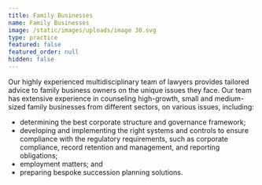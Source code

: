 ```yaml
---
title: Family Businesses
name: Family Businesses
image: /static/images/uploads/image 30.svg
type: practice
featured: false
featured_order: null
hidden: false
---
```

Our highly experienced multidisciplinary team of lawyers provides tailored advice to family business owners on the unique issues they face. Our team has extensive experience in counseling high-growth, small and medium-sized family businesses from different sectors, on various issues, including:

- determining the best corporate structure and governance framework;
- developing and implementing the right systems and controls to ensure compliance with the regulatory requirements, such as corporate compliance, record retention and management, and reporting obligations; 
- employment matters; and
- preparing bespoke succession planning solutions.
